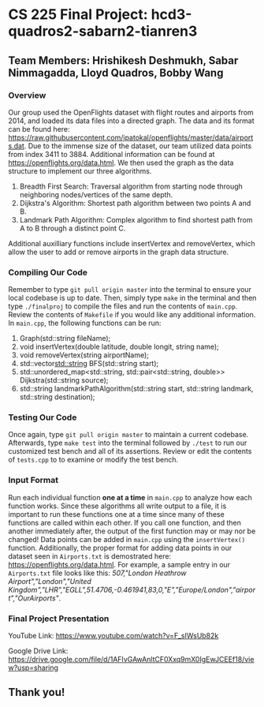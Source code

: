 # CS 225 Final Project: hcd3-quadros2-sabarn2-tianren3
## Team Members: Hrishikesh Deshmukh, Sabar Nimmagadda, Lloyd Quadros, Bobby Wang

### Overview
Our group used the OpenFlights dataset with flight routes and airports from 2014, and loaded its data files into a directed graph.  The data and its format can be found here: https://raw.githubusercontent.com/jpatokal/openflights/master/data/airports.dat.  Due to the immense size of the dataset, our team utilized data points from index 3411 to 3884.  Additional information can be found at https://openflights.org/data.html.  We then used the graph as the data structure to implement our three algorithms.  

1. Breadth First Search: Traversal algorithm from starting node through neighboring nodes/vertices of the same depth.
2. Dijkstra's Algorithm: Shortest path algorithm between two points A and B.
3. Landmark Path Algorithm: Complex algorithm to find shortest path from A to B through a distinct point C.

Additional auxilliary functions include insertVertex and removeVertex, which allow the user to add or remove airports in the graph data structure.

### Compiling Our Code
Remember to type `git pull origin master` into the terminal to ensure your local codebase is up to date.  Then, simply type `make` in the terminal and then type `./finalproj` to compile the files and run the contents of `main.cpp`.  Review the contents of `Makefile` if you would like any additional information. In `main.cpp`, the following functions can be run:

1. Graph(std::string fileName);
2. void insertVertex(double latitude, double longit, string name);
3. void removeVertex(string airportName);
4. std::vector<std::string> BFS(std::string start);
5. std::unordered_map<std::string, std::pair<std::string, double>> Dijkstra(std::string source);
6. std::string landmarkPathAlgorithm(std::string start, std::string landmark, std::string destination);

### Testing Our Code
Once again, type `git pull origin master` to maintain a current codebase.  Afterwards, type `make test` into the terminal followed by `./test` to run our customized test bench and all of its assertions.  Review or edit the contents of `tests.cpp` to to examine or modify the test bench.

### Input Format
Run each individual function **one at a time** in `main.cpp` to analyze how each function works.  Since these algorithms all write output to a file, it is important to run these functions one at a time since many of these functions are called within each other. If you call one function, and then another immediately after, the output of the first function may or may nor be changed! Data points can be added in `main.cpp` using the `insertVertex()` function. Additionally, the proper format for adding data points in our dataset seen in `Airports.txt` is demostrated here: https://openflights.org/data.html.  For example, a sample entry in our `Airports.txt` file looks like this: 
*507,"London Heathrow Airport","London","United Kingdom","LHR","EGLL",51.4706,-0.461941,83,0,"E","Europe/London","airport","OurAirports"*.

### Final Project Presentation
YouTube Link: https://www.youtube.com/watch?v=F_sIWsUb82k

Google Drive Link: https://drive.google.com/file/d/1AFIvGAwAnltCF0Xxq9mX0IgEwJCEEf18/view?usp=sharing

## Thank you!

